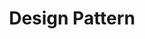 ---
layout: tag-blog
title: Design Pattern
slug: design Pattern
category: oop
menu: false
order: 4
---